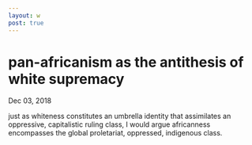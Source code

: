 ```yaml
---
layout: w
post: true
---
```

# pan-africanism as the antithesis of white supremacy

Dec 03, 2018

just as whiteness constitutes an umbrella identity that assimilates an oppressive, capitalistic ruling class, I would argue africanness encompasses the global proletariat, oppressed, indigenous class.
